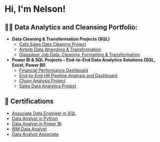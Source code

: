<h1>Hi, I'm Nelson! <br/>

<h2>👨‍💻 Data Analytics and Cleansing Portfolio:</h2>

- <b>Data Cleaning & Transformation Projects (SQL)</b>
  - [Cafe Sales Data Cleaning Project](https://github.com/NelsonRamos-code/Cafe-Sales-Data-Cleaning-Project)
  - [Airbnb Data Wrangling & Transformation](https://github.com/joshmadakor1/4chan-Image-Analysis-Middleware-C964) 
  - [Glassdoor Job Data: Cleaning, Formatting & Transformation](https://github.com/NelsonRamos-code/Glassdoor-Job-Data-Cleaning-Formatting-Transformation)
- <b>Power BI & SQL Projects – End-to-End Data Analytics Solutions (SQL, Excel, Power BI) </b>
  - [Financial Performance Dashboard](https://github.com/NelsonRamos-code/Financial-Performance-Dashboard) 
  - [End-to-End HR Pipeline Analysis and Dashboard](https://github.com/joshmadakor1/DecrypterPOC) 
  - [Churn Analysis Project](https://github.com/joshmadakor1/Key-Logger-With-Email)
  - [Sales Data Analytics Project](https://github.com/joshmadakor1/Package-Delivery-Pathfinding-Algorithm)

<h2>📄 Certifications </h2>

- [Associate Data Engineer in SQL](https://www.datacamp.com/completed/statement-of-accomplishment/track/4f338f7d70c1bb2f0314d7a127aff722d3b8031b)
- [Data Analyst in Python](https://www.datacamp.com/completed/statement-of-accomplishment/track/1f89d2ec16ef98cc77cccbbf73e360683a7aeb0b)
- [Data Analyst in Power BI](https://www.datacamp.com/completed/statement-of-accomplishment/track/c1b4a7b48f3a62c5ee770d0ba1ac69cdc5d14b46)
- [IBM Data Analyst](https://www.coursera.org/account/accomplishments/professional-cert/certificate/4LJ39XL6NR7S)
- [Data Analyst Associate](https://www.datacamp.com/certificate/DAA0010420464997)

